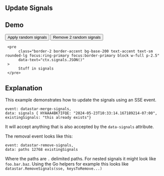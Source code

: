 ## Update Signals

## Demo

<div
     data-signals='{"existingSignals":"this already exists"}'
>
     <button
          class="btn btn-success"
          data-on-click="@sse('/examples/update_signals/data', {method:'post'})"
     >
          Apply random signals
     </button>
     <button
          class="btn btn-error"
          data-on-click="@sse('/examples/update_signals/data', {method:'delete'})"
     >
          Remove 2 random signals
     </button>

     <pre
          class="border-2 border-accent bg-base-200 text-accent text-sm rounded-lg focus:ring-primary focus:border-primary block w-full p-2.5"
          data-text="ctx.signals.JSON()"
     >
          Stuff in signals
     </pre>
</div>

## Explanation

This example demonstrates how to update the signals using an SSE event.

```text/event-stream
event: datastar-merge-signals,
data: signals { HYAAA4BK7IFQE: "2024-05-23T10:33:14.167189214-07:00", existingSignals: "this already exists"}
```
It will accept anything that is also accepted by the `data-signals` attribute.

The removal event looks like this:

```text/event-stream
event: datastar-remove-signals,
data: paths 12768 existingSignals
```

Where the paths are `.` delimited paths.  For nested signals it might look like `foo.bar.baz`.  Using the Go helpers for example this looks like `datastar.RemoveSignals(sse, keysToRemove...)`
